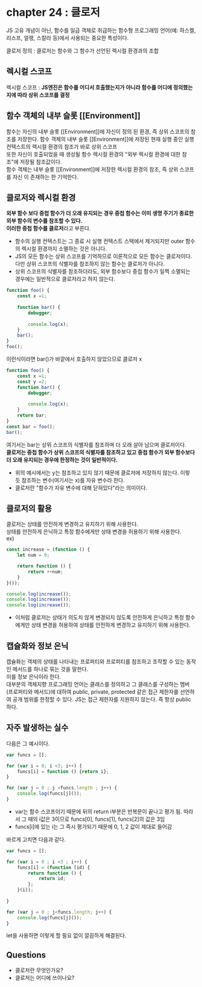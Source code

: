 # chapter 24 : 클로저
JS 고유 개념이 아닌, 함수를 일급 객체로 취급하는 함수형 프로그래밍 언어(예: 하스켈, 리스프, 얼랭, 스칼라 등)에서 사용되는 중요한 특성이다.

클로저 정의 : 클로저는 함수와 그 함수가 선언된 렉시컬 환경과의 조합

## 렉시컬 스코프
렉시컬 스코프 : **JS엔진은 함수를 어디서 호출했는지가 아니라 함수를 어디에 정의했는지에 따라 상위 스코프를 결정**

## 함수 객체의 내부 슬롯 [[Environment]]
함수는 자신의 내부 슬롯 [[Environment]]에 자신이 정의 된 환경, 즉 상위 스코프의 참조를 저장한다.
함수 객체의 내부 슬롯 [[Environment]]에 저장된 현재 실행 중인 실행 컨텍스트의 렉시컬 환경의 참조가 바로 상위 스코프  
또한 자신이 호출되었을 때 생성될 함수 렉시컬 환경의 "외부 렉시컬 환경에 대한 참조"에 저장될 참조값이다.  
함수 객체는 내부 슬롯 [[Environment]]에 저장한 렉시컬 환경의 참조, 즉 상위 스코프를 자신 이 존재하는 한 기억한다.

## 클로저와 렉시컬 환경
**외부 함수 보다 중첩 함수가 더 오래 유지되는 경우 중첩 함수는 이미 생명 주기가 종료한 외부 함수의 변수를 참조할 수 있다.**  
**이러한 중첩 함수를 클로저**라고 부른다.  
- 함수의 실행 컨텍스트는 그 종료 시 실행 컨텍스트 스택에서 제거되지만 outer 함수의 렉시컬 환경까지 소멸하는 것은 아니다.
- JS의 모든 함수는 상위 스코프를 기억하므로 이론적으로 모든 함수는 클로저이다. 다만 상위 스코프의 식별자를 참조하지 않는 함수는 클로저가 아니다.
- 상위 스코프의 식별자를 참조하더라도, 외부 함수보다 중첩 함수가 일찍 소멸되는 경우에는 일반적으로 클로저라고 하지 않는다.
```js
function foo() {
    const x =1;
    
    function bar() {
        debugger;
        
        console.log(x);
    }
    bar();
}
foo();
```
이런식이라면 bar()가 바깥에서 호출하지 않았으므로 클로저 x  
```js
function foo() {
    const x =1;
    const y =2;
    function bar() {
        debugger;
        
        console.log(x);
    }
    return bar;
}
const bar = foo();
bar();
```
여기서는 bar는 상위 스코프의 식별자를 참조하며 더 오래 살아 남으며 클로저이다.  
**클로저는 중첩 함수가 상위 스코프의 식별자를 참조하고 있고 중첩 함수가 외부 함수보다 더 오래 유지되는 경우에 한정하는 것이 일반적이다.**  
- 위의 예시에서는 y는 참조하고 있지 않기 때문에 클로저에 저장하지 않는다. 이렇 듯 참조하는 변수(여기서는 x)를 자유 변수라 한다.
- 클로저란 "함수가 자유 변수에 대해 닫혀있다"라는 의미이다.

## 클로저의 활용
클로저는 상태를 안전하게 변경하고 유지하기 위해 사용한다.  
상태를 안전하게 은닉하고 특정 함수에게만 상태 변경을 허용하기 위해 사용한다.  
ex)
```js
const increase = (function () {
    let num = 0;

    return function () {
        return ++num;
    }
}());

console.log(increase());
console.log(increase());
console.log(increase());
```
- 이처럼 클로저는 상태가 의도치 않게 변경되지 않도록 안전하게 은닉하고 특정 함수에게만 상태 변경을 허용하여 상태를 안전하게 변경하고 유지하기 위해 사용한다.

## 캡슐화와 정보 은닉
캡슐화는 객체의 상태를 나타내는 프로퍼티와 프로퍼티를 참조하고 조작할 수 있는 동작인 메서드를 하나로 묶는 것을 말한다.  
이를 정보 은닉이라 한다.  
대부분의 객체지향 프로그래밍 언어는 클래스를 정의하고 그 클래스를 구성하는 멤버(프로퍼티와 메서드)에 대하여 public, private, protected 같은 접근 제한자를 선언하여 공개 범위를 한정할 수 있다.
JS는 접근 제한자를 지원하지 않는다. 즉 항상 public 하다.

## 자주 발생하는 실수
다음은 그 예시이다.
```js
var funcs = [];

for (var i = 0; i <3; i++) {
    funcs[i] = function () {return i};
}

for (var j = 0 ; j <funcs.length ; j++) {
    console.log(funcs[j]());
}
```
- var는 함수 스코프이기 때문에 뒤의 return i부분은 반복문이 끝나고 평가 됨. 따라서 그 때의 i값은 3이므로 funcs[0], funcs[1], funcs[2]의 값은 3임
- funcs[i]에 있는 i는 그 즉시 평가되기 때문에 0, 1, 2 값이 제대로 들어감  

바르게 고치면 다음과 같다.
```js
var funcs = [];

for (var i = 0 ; i <3 ; i++) {
    funcs[i] = (function (id) {
        return function () {
            return id;
        };
    }(i));
    
}

for (var j = 0 ; j<funcs.length; j++) {
    console.log(funcs[j]());
}
```
let을 사용하면 이렇게 할 필요 없이 깔끔하게 해결된다.

## Questions
- 클로저란 무엇인가요?
- 클로저는 어디에 쓰이나요?
